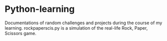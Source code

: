 # Python-learning
Documentations of random challenges and projects during the course of my learning.
rockpaperscis.py is a simulation of the real-life Rock, Paper, Scissors game.
